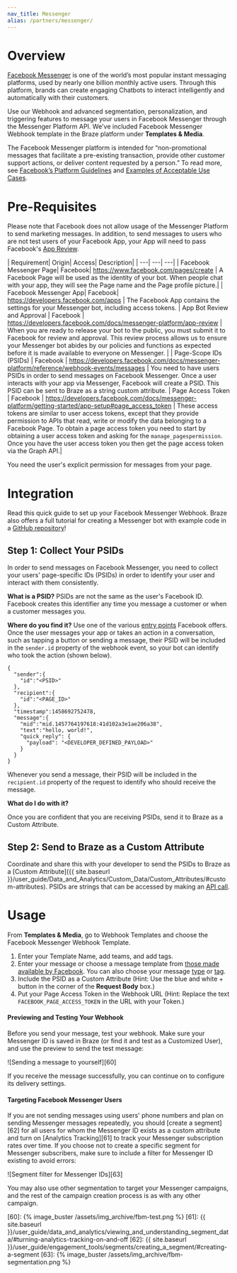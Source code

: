 ```yaml
---
nav_title: Messenger
alias: /partners/messenger/
---
```

# Overview

[Facebook Messenger](https://developers.facebook.com/docs/messenger-platform/) is one of the world’s most popular instant messaging platforms, used by nearly one billion monthly active users. Through this platform, brands can create engaging Chatbots to interact intelligently and automatically with their customers.

Use our Webhook and advanced segmentation, personalization, and triggering features to message your users in Facebook Messenger through the Messenger Platform API. We've included Facebook Messenger Webhook template in the Braze platform under __Templates & Media__.

The Facebook Messenger platform is intended for “non-promotional messages that facilitate a pre-existing transaction, provide other customer support actions, or deliver content requested by a person.” To read more, see [Facebook’s Platform Guidelines](https://developers.facebook.com/docs/messenger-platform/guidelines) and [Examples of Acceptable Use Cases](https://developers.facebook.com/docs/messenger-platform/app-review#examples_acceptable).

# Pre-Requisites

Please note that Facebook does not allow usage of the Messenger Platform to send marketing messages. In addition, to send messages to users who are not test users of your Facebook App, your App will need to pass Facebook's [App Review](https://developers.facebook.com/docs/messenger-platform/app-review).

| Requirement| Origin| Access| Description|
| ---| ---| ---|
| Facebook Messenger Page| Facebook| https://www.facebook.com/pages/create | A Facebook Page will be used as the identity of your bot. When people chat with your app, they will see the Page name and the Page profile picture.|
| Facebook Messenger App| Facebook| https://developers.facebook.com/apps | The Facebook App contains the settings for your Messenger bot, including access tokens.
| App Bot Review and Approval | Facebook | https://developers.facebook.com/docs/messenger-platform/app-review | When you are ready to release your bot to the public, you must submit it to Facebook for review and approval. This review process allows us to ensure your Messenger bot abides by our policies and functions as expected before it is made available to everyone on Messenger. |
| Page-Scope IDs (PSIDs) | Facebook | https://developers.facebook.com/docs/messenger-platform/reference/webhook-events/messages | You need to have users PSIDs in order to send messages on Facebook Messenger. Once a user interacts with  your app via Messenger, Facebook will create a PSID. This PSID can be sent to Braze as a string custom attribute.
| Page Access Token | Facebook | https://developers.facebook.com/docs/messenger-platform/getting-started/app-setup#page_access_token | These access tokens are similar to user access tokens, except that they provide permission to APIs that read, write or modify the data belonging to a Facebook Page. To obtain a page access token you need to start by obtaining a user access token and asking for the `manage_pagespermission`. Once you have the user access token you then get the page access token via the Graph API.|

You need the user's explicit permission for messages from your page.

# Integration

Read this quick guide to set up your Facebook Messenger Webhook. Braze also offers a full tutorial for creating a Messenger bot with example code in a [GitHub repository](https://github.com/Appboy/appboy-fb-messenger-bot)!

## Step 1: Collect Your PSIDs

In order to send messages on Facebook Messenger, you need to collect your users' page-specific IDs (PSIDs) in order to identify your user and interact with them consistently.

__What is a PSID?__
PSIDs are not the same as the user's Facebook ID. Facebook creates this identifier any time you message a customer or when a customer messages you.

__Where do you find it?__
Use one of the various [entry points](https://developers.facebook.com/docs/messenger-platform/discovery) Facebook offers. Once the user messages your app or takes an action in a conversation, such as tapping a button or sending a message, their PSID will be included in the `sender.id` property of the webhook event, so your bot can identify who took the action (shown below).

```
{
  "sender":{
    "id":"<PSID>"
  },
  "recipient":{
    "id":"<PAGE_ID>"
  },
  "timestamp":1458692752478,
  "message":{
    "mid":"mid.1457764197618:41d102a3e1ae206a38",
    "text":"hello, world!",
    "quick_reply": {
      "payload": "<DEVELOPER_DEFINED_PAYLOAD>"
    }
  }
}
```

Whenever you send a message, their PSID will be included in the `recipient.id` property of the request to identify who should receive the message.

__What do I do with it?__

Once you are confident that you are receiving PSIDs, send it to Braze as a Custom Attribute.

## Step 2: Send to Braze as a Custom Attribute

Coordinate and share this with your developer to send the PSIDs to Braze as a [Custom Attribute]({{ site.baseurl }}/user_guide/Data_and_Analytics/Custom_Data/Custom_Attributes/#custom-attributes). PSIDs are strings that can be accessed by making an [API call](https://developers.facebook.com/docs/messenger-platform/reference/send-api).

# Usage

From __Templates & Media__, go to Webhook Templates and choose the Facebook Messenger Webhook Template.

1. Enter your Template Name, add teams, and add tags.
2. Enter your message or choose a message template from [those made available by Facebook](https://developers.facebook.com/docs/messenger-platform/reference/webhook-events/messages). You can also choose your message [type](https://developers.facebook.com/docs/messenger-platform/send-messages#message_types) or [tag](https://developers.facebook.com/docs/messenger-platform/send-messages/message-tags).
3. Include the PSID as a Custom Attribute (Hint: Use the blue and white + button in the corner of the __Request Body__ box.)
3. Put your Page Access Token in the Webhook URL (Hint: Replace the text `FACEBOOK_PAGE_ACCESS_TOKEN` in the URL with your Token.)

#### Previewing and Testing Your Webhook

Before you send your message, test your webhook. Make sure your Messenger ID is saved in Braze (or find it and test as a Customized User), and use the preview to send the test message:

![Sending a message to yourself][60]

If you receive the message successfully, you can continue on to configure its delivery settings.

#### Targeting Facebook Messenger Users

If you are not sending messages using users' phone numbers and plan on sending Messenger messages repeatedly, you should [create a segment][62] for all users for whom the Messenger ID exists as a custom attribute and turn on [Analytics Tracking][61] to track your Messenger subscription rates over time. If you choose not to create a specific segment for Messenger subscribers, make sure to include a filter for Messenger ID existing to avoid errors:

![Segment filter for Messenger IDs][63]

You may also use other segmentation to target your Messenger campaigns, and the rest of the campaign creation process is as with any other campaign.


[60]: {% image_buster /assets/img_archive/fbm-test.png %}
[61]: {{ site.baseurl }}/user_guide/data_and_analytics/viewing_and_understanding_segment_data/#turning-analytics-tracking-on-and-off
[62]: {{ site.baseurl }}/user_guide/engagement_tools/segments/creating_a_segment/#creating-a-segment
[63]: {% image_buster /assets/img_archive/fbm-segmentation.png %}
